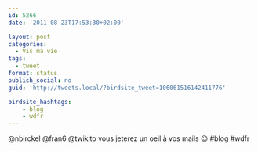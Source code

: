 ```yaml
---
id: 5266
date: '2011-08-23T17:53:30+02:00'

layout: post
categories:
  - Vis ma vie
tags:
  - tweet
format: status
publish_social: no
guid: 'http://tweets.local/?birdsite_tweet=106061516142411776'

birdsite_hashtags:
    - blog
    - wdfr
---
```


@nbirckel @fran6 @twikito vous jeterez un oeil à vos mails 😉 #blog #wdfr
